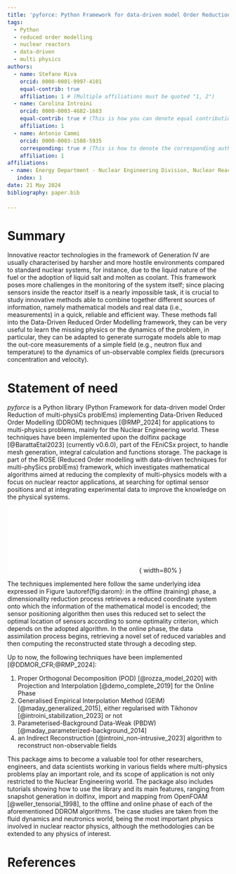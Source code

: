```yaml
---
title: 'pyforce: Python Framework for data-driven model Order Reduction of multi-physiCs problEms'
tags:
  - Python
  - reduced order modelling
  - nuclear reactors
  - data-driven
  - multi physics
authors:
  - name: Stefano Riva
    orcid: 0000-0001-9997-4101
    equal-contrib: true
    affiliation: 1 # (Multiple affiliations must be quoted "1, 2")
  - name: Carolina Introini
    orcid: 0000-0003-4682-1683
    equal-contrib: true # (This is how you can denote equal contributions between multiple authors)
    affiliation: 1
  - name: Antonio Cammi
    orcid: 0000-0003-1508-5935
    corresponding: true # (This is how to denote the corresponding author)
    affiliation: 1
affiliations:
 - name: Energy Department - Nuclear Engineering Division, Nuclear Reactors Group - ERMETE Lab, Politecnico di Milano, Milan, Italy
   index: 1
date: 21 May 2024
bibliography: paper.bib

---
```


# Summary
Innovative reactor technologies in the framework of Generation IV are usually characterised by harsher and more hostile environments compared to standard nuclear systems, for instance, due to the liquid nature of the fuel or the adoption of liquid salt and molten as coolant. This framework poses more challenges in the monitoring of the system itself; since placing sensors inside the reactor itself is a nearly impossible task, it is crucial to study innovative methods able to combine together different sources of information, namely mathematical models and real data (i.e., measurements) in a quick, reliable and efficient way. These methods fall into the Data-Driven Reduced Order Modelling framework, they can be very useful to learn the missing physics or the dynamics of the problem, in particular, they can be adapted to generate surrogate models able to map the out-core measurements of a simple field (e.g., neutron flux and temperature) to the dynamics of un-observable complex fields (precursors concentration and velocity). 

# Statement of need
*pyforce* is a Python library (Python Framework for data-driven model Order Reduction of multi-physiCs problEms) implementing Data-Driven Reduced Order Modelling (DDROM) techniques [@RMP_2024] for applications to multi-physics problems, mainly for the Nuclear Engineering world. These techniques have been implemented upon the dolfinx package [@BarattaEtal2023] (currently v0.6.0), part of the FEniCSx project, to handle mesh generation, integral calculation and functions storage. The package is part of the ROSE (Reduced Order modelling with data-driven techniques for multi-phySics problEms) framework, which investigates mathematical algorithms aimed at reducing the complexity of multi-physics models with a focus on nuclear reactor applications, at searching for optimal sensor positions and at integrating experimental data to improve the knowledge on the physical systems.

![General scheme of DDROM methods [@RMP_2024].\label{fig:darom}](../images/tie_frighter.pdf){ width=80% }

The techniques implemented here follow the same underlying idea expressed in Figure \autoref{fig:darom}: in the offline (training) phase, a dimensionality reduction process retrieves a reduced coordinate system onto which the information of the mathematical model is encoded; the sensor positioning algorithm then uses this reduced set to select the optimal location of sensors according to some optimality criterion, which depends on the adopted algorithm. In the online phase, the data assimilation process begins, retrieving a novel set of reduced variables and then computing the reconstructed state through a decoding step.

Up to now, the following techniques have been implemented [@DDMOR_CFR;@RMP_2024]:

1. Proper Orthogonal Decomposition (POD) [@rozza_model_2020] with Projection and Interpolation [@demo_complete_2019] for the Online Phase
2. Generalised Empirical Interpolation Method (GEIM) [@maday_generalized_2015], either regularised with Tikhonov [@introini_stabilization_2023] or not
3. Parameterised-Background Data-Weak (PBDW) [@maday_parameterized-background_2014]
4. an Indirect Reconstruction [@introini_non-intrusive_2023] algorithm to reconstruct non-observable fields

This package aims to become a valuable tool for other researchers, engineers, and data scientists working in various fields where multi-physics problems play an important role, and its scope of application is not only restricted to the Nuclear Engineering world. The package also includes tutorials showing how to use the library and its main features, ranging from snapshot generation in dolfinx, import and mapping from OpenFOAM [@weller_tensorial_1998], to the offline and online phase of each of the aforementioned DDROM algorithms. The case studies are taken from the fluid dynamics and neutronics world, being the most important physics involved in nuclear reactor physics, although the methodologies can be extended to any physics of interest.

# References
